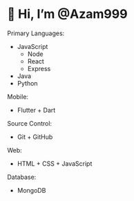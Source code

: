 # 👋 Hi, I’m @Azam999

Primary Languages:
- JavaScript
  - Node
  - React
  - Express
- Java
- Python

Mobile:
- Flutter + Dart

Source Control:
- Git + GitHub

Web:
- HTML + CSS + JavaScript

Database:
- MongoDB

<!---
Azam999/Azam999 is a ✨ special ✨ repository because its `README.md` (this file) appears on your GitHub profile.
You can click the Preview link to take a look at your changes.
--->
